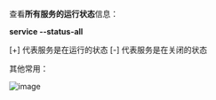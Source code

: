 查看**所有服务的运行状态**信息：

**service --status-all**

[+] 代表服务是在运行的状态
[-] 代表服务是在关闭的状态

其他常用：

![image](https://github.com/user-attachments/assets/d8c5b73a-dea8-4bae-baa6-e1ab0ec9faf8)
